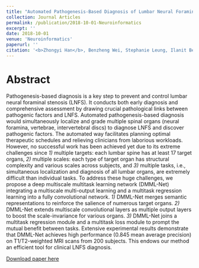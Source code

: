 ```yaml
---
title: "Automated Pathogenesis-Based Diagnosis of Lumbar Neural Foraminal Stenosis via Deep Multiscale Multitask Learning"
collection: Journal Articles
permalink: /publication/2018-10-01-Neuroinformatics
excerpt: ''
date: 2018-10-01
venue: 'Neuroinformatics'
paperurl: ''
citation: '<b>Zhongyi Han</b>, Benzheng Wei, Stephanie Leung, Ilanit Ben Nachum, David Laidley, Shuo Li, &quot; Automated Pathogenesis-Based Diagnosis of Lumbar Neural Foraminal Stenosis via Deep Multiscale Multitask Learning&quot;. <i>Neuroinformatics</i>, 2018, 16, pp.325–337.'
---
```

Abstract
===
Pathogenesis-based diagnosis is a key step to prevent and control lumbar neural foraminal stenosis (LNFS). It conducts both early diagnosis and comprehensive assessment by drawing crucial pathological links between pathogenic factors and LNFS. Automated pathogenesis-based diagnosis would simultaneously localize and grade multiple spinal organs (neural foramina, vertebrae, intervertebral discs) to diagnose LNFS and discover pathogenic factors. The automated way facilitates planning optimal therapeutic schedules and relieving clinicians from laborious workloads. However, no successful work has been achieved yet due to its extreme challenges since *1)* multiple targets: each lumbar spine has at least 17 target organs, *2)* multiple scales: each type of target organ has structural complexity and various scales across subjects, and *3)* multiple tasks, i.e., simultaneous localization and diagnosis of all lumbar organs, are extremely difficult than individual tasks. To address these huge challenges, we propose a deep multiscale multitask learning network (DMML-Net) integrating a multiscale multi-output learning and a multitask regression learning into a fully convolutional network. *1)* DMML-Net merges semantic representations to reinforce the salience of numerous target organs. *2)* DMML-Net extends multiscale convolutional layers as multiple output layers to boost the scale-invariance for various organs. *3)* DMML-Net joins a multitask regression module and a multitask loss module to prompt the mutual benefit between tasks. Extensive experimental results demonstrate that DMML-Net achieves high performance (0.845 mean average precision) on T1/T2-weighted MRI scans from 200 subjects. This endows our method an efficient tool for clinical LNFS diagnosis.

[Download paper here](https://link.springer.com/article/10.1007/s12021-018-9365-1)